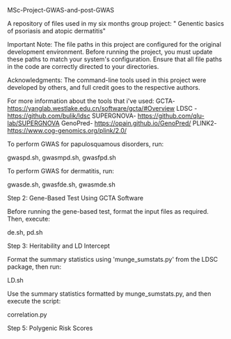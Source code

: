 MSc-Project-GWAS-and-post-GWAS

A repository of files used in my six months group project: " Genentic basics of psoriasis and atopic dermatitis"

Important Note: The file paths in this project are configured for the original development environment. Before running the project, you must update these paths to match your system's configuration. Ensure that all file paths in the code are correctly directed to your directories.

Acknowledgments: The command-line tools used in this project were developed by others, and full credit goes to the respective authors.

For more information about the tools that i've used: 
GCTA- https://yanglab.westlake.edu.cn/software/gcta/#Overview 
LDSC - https://github.com/bulik/ldsc
SUPERGNOVA- https://github.com/qlu-lab/SUPERGNOVA
GenoPred- https://opain.github.io/GenoPred/
PLINK2- https://www.cog-genomics.org/plink/2.0/ 

To perform GWAS for papulosquamous disorders, run:

gwaspd.sh, gwasmpd.sh, gwasfpd.sh

To perform GWAS for dermatitis, run:

gwasde.sh, gwasfde.sh, gwasmde.sh

Step 2: Gene-Based Test Using GCTA Software

Before running the gene-based test, format the input files as required. Then, execute:

de.sh, pd.sh

Step 3: Heritability and LD Intercept

Format the summary statistics using 'munge_sumstats.py' from the LDSC package, then run:

LD.sh

Use the summary statistics formatted by munge_sumstats.py, and then execute the script:

correlation.py

Step 5: Polygenic Risk Scores











